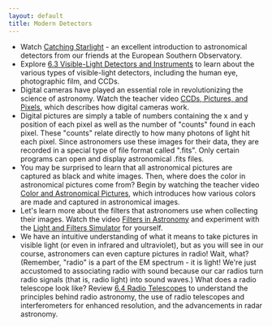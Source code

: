 ```yaml
---
layout: default
title: Modern Detectors
---
```


- Watch [Catching Starlight](https://youtu.be/7RxUA2UNWvI?si=ripTvxrZmSHs1sGh) - an excellent introduction to astronomical detectors from our friends at the European Southern Observatory.
- Explore [6.3 Visible-Light Detectors and Instruments](https://openstax.org/books/astronomy-2e/pages/6-3-visible-light-detectors-and-instruments) to learn about the various types of visible-light detectors, including the human eye, photographic film, and CCDs.
- Digital cameras have played an essential role in revolutionizing the science of astronomy. Watch the teacher video [CCDs, Pictures, and Pixels](https://www.youtube.com/watch?v=2T_ZP07lnRI), which describes how digital cameras work.
- Digital pictures are simply a table of numbers containing the x and y position of each pixel as well as the number of "counts" found in each pixel. These "counts" relate directly to how many photons of light hit each pixel. Since astronomers use these images for their data, they are recorded in a special type of file format called ".fits". Only certain programs can open and display astronomical .fits files.
- You may be surprised to learn that all astronomical pictures are captured as black and white images. Then, where does the color in astronomical pictures come from? Begin by watching the teacher video [Color and Astronomical Pictures](https://youtu.be/ax1BfvlCnf4?si=05OwX_eLZRUoDSm0), which introduces how various colors are made and captured in astronomical images.
- Let's learn more about the filters that astronomers use when collecting their images. Watch the video [Filters in Astronomy](https://www.youtube.com/watch?v=GE_LZcq5tvA) and experiment with the [Light and Filters Simulator](https://storage.googleapis.com/avh-sims/astroUNL/classaction/animations/light/filters.html) for yourself.
- We have an intuitive understanding of what it means to take pictures in visible light (or even in infrared and ultraviolet), but as you will see in our course, astronomers can even capture pictures in radio! Wait, what? (Remember, "radio" is a part of the EM spectrum - it is light! We're just accustomed to associating radio with sound because our car radios turn radio signals (that is, radio light) into sound waves.) What does a radio telescope look like? Review [6.4 Radio Telescopes](https://openstax.org/books/astronomy-2e/pages/6-4-radio-telescopes) to understand the principles behind radio astronomy, the use of radio telescopes and interferometers for enhanced resolution, and the advancements in radar astronomy.
